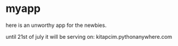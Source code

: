 # myapp
here is an unworthy app for the newbies.

until 21st of july it will be serving on: kitapcim.pythonanywhere.com
